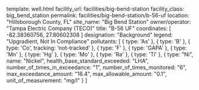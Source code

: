 template: well.html
facility_url: facilities/big-bend-station
facility_class: big_bend_station
permalink: facilities/big-bend-station/b-56-uf
location: "Hillsborough County, FL"
site_name: "Big Bend Station"
owner/operator: "Tampa Electric Company (TECO)"
title: "B-56 UF"
coordinates: [
  -82.38360756,
  27.80602308
]
designation: "Background"
legend: "Upgradient, Not In Compliance"
pollutants: [
  {
  type: 'As'
  },
  {
  type: 'B'
  },
  {
  type: 'Co',
  tracking: 'not-tracked'
  },
  {
  type: 'F'
  },
  {
  type: 'GAPA'
  },
  {
  type: 'Mn'
  },
  {
  type: 'Hg'
  },
  {
  type: 'Mo'
  },
  {
  type: 'Ra'
  },
  {
  type: 'Tl'
  },
  {
  type: "Ni",
  name: "Nickel",
  health_base_standard_exceeded: "LHA",
  number_of_times_in_exceedance: "1",
  number_of_times_monitored: "6",
  max_exceedance_amount: "16.4",
  max_allowable_amount: "0.1",
  unit_of_measurement: "mg/l"
  }
]
